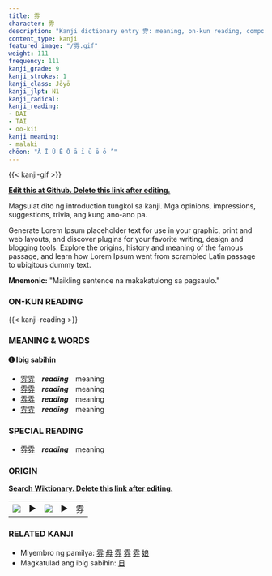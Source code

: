 ```yaml
---
title: 雰
character: 雰
description: "Kanji dictionary entry 雰: meaning, on-kun reading, compounds, origin, related kanji"
content_type: kanji
featured_image: "/雰.gif"
weight: 111
frequency: 111
kanji_grade: 9
kanji_strokes: 1
kanji_class: Jōyō
kanji_jlpt: N1
kanji_radical: 
kanji_reading: 
- DAI
- TAI
- oo-kii
kanji_meaning:
- malaki
chōon: "Ā Ī Ū Ē Ō ā ī ū ē ō ’"
---
```

[//]: # (Don't edit the line below. Kanji animated GIF code is automatically generated.)
{{< kanji-gif >}}

[//]: # (Edit below this line.)

**[Edit this at Github. Delete this link after editing.](https://github.com/tim0g/tim/tree/main/content/kanji/雰/index.md)**

Magsulat dito ng introduction tungkol sa kanji. Mga opinions, impressions, suggestions, trivia, ang kung ano-ano pa.

Generate Lorem Ipsum placeholder text for use in your graphic, print and web layouts, and discover plugins for your favorite writing, design and blogging tools. Explore the origins, history and meaning of the famous passage, and learn how Lorem Ipsum went from scrambled Latin passage to ubiqitous dummy text.
 
**Mnemonic:** "Maikling sentence na makakatulong sa pagsaulo."

### ON-KUN READING

[//]: # (Don't edit the line below. ON-KUN READING code is automatically generated.)
{{< kanji-reading >}}

### MEANING & WORDS

#### ➊ **Ibig sabihin**
  - [雰](../雰)[雰](../雰)　***reading***　meaning
  - [雰](../雰)[雰](../雰)　***reading***　meaning
  - [雰](../雰)[雰](../雰)　***reading***　meaning
  - [雰](../雰)[雰](../雰)　***reading***　meaning

### SPECIAL READING
  - [雰](../雰)[雰](../雰)　***reading***　meaning

### ORIGIN

**[Search Wiktionary. Delete this link after editing.](https://wiktionary.org/wiki/雰)**
<table class="kanji-table"><tr><td>
<img src="60px-雰-bronze.svg.png">
</td><td>▶</td><td>
<img src="60px-雰-oracle.svg.png">
</td><td>▶</td>
<td class="kanji-origin">雰</td>
</tr></table>

### RELATED KANJI
- Miyembro ng pamilya: [雰](../雰) [母](../母) [雰](../雰) [雰](../雰) [雰](../雰) [娘](../娘)
- Magkatulad ang ibig sabihin: [日](../日)
